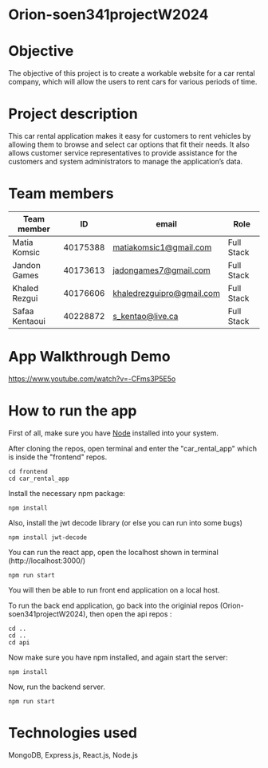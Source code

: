 # Orion-soen341projectW2024
# Objective
The objective of this project is to create a workable website for a car rental company, which will allow the users to rent cars for various periods of time. 

# Project description
This car rental application makes it easy for customers to rent vehicles by allowing them to browse and select car options that fit their needs. It also allows customer service representatives to provide assistance for the customers and system administrators to manage the application’s data.

# Team members
| Team member | ID | email | Role |
|-----|-----|-----|-----|
|Matia Komsic|40175388|matiakomsic1@gmail.com|Full Stack|
|Jandon Games|40173613|jadongames7@gmail.com|Full Stack|
|Khaled Rezgui|40176606|khaledrezguipro@gmail.com|Full Stack|
|Safaa Kentaoui|40228872|s_kentao@live.ca|Full Stack|

# App Walkthrough Demo
https://www.youtube.com/watch?v=-CFms3P5E5o

# How to run the app
First of all, make sure you have [Node](https://nodejs.org/en) installed into your system. 

After cloning the repos, open terminal and enter the "car_rental_app" which is inside the "frontend" repos. 
```
cd frontend
cd car_rental_app
```
Install the necessary npm package:
```
npm install
```

Also, install the jwt decode library (or else you can run into some bugs)

```
npm install jwt-decode
```
You can run the react app, open the localhost shown in terminal (http://localhost:3000/)
```
npm run start
```
You will then be able to run front end application on a local host. 

To run the back end application, go back into the originial repos (Orion-soen341projectW2024), then open the api repos :
```
cd ..
cd ..
cd api
```

Now make sure you have npm installed, and again start the server:
```
npm install
```
Now, run the backend server.
```
npm run start
```

# Technologies used
MongoDB, Express.js, React.js, Node.js

